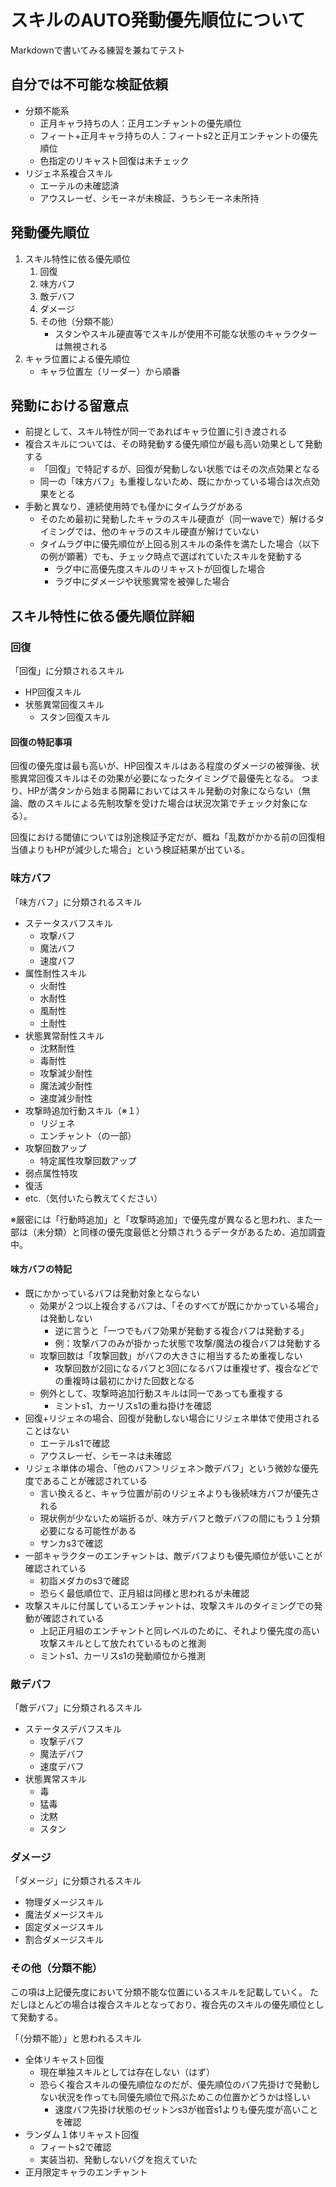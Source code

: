 # スキルのAUTO発動優先順位について
Markdownで書いてみる練習を兼ねてテスト

## 自分では不可能な検証依頼
- 分類不能系
    - 正月キャラ持ちの人：正月エンチャントの優先順位
    - フィート+正月キャラ持ちの人：フィートs2と正月エンチャントの優先順位
    - 色指定のリキャスト回復は未チェック
- リジェネ系複合スキル
    - エーテルの未確認済
    - アウスレーゼ、シモーネが未検証、うちシモーネ未所持

## 発動優先順位
1. スキル特性に依る優先順位
    1. 回復
    1. 味方バフ
    1. 敵デバフ
    1. ダメージ
    1. その他（分類不能）
        - スタンやスキル硬直等でスキルが使用不可能な状態のキャラクターは無視される
1. キャラ位置による優先順位
    - キャラ位置左（リーダー）から順番

## 発動における留意点
- 前提として、スキル特性が同一であればキャラ位置に引き渡される
- 複合スキルについては、その時発動する優先順位が最も高い効果として発動する
    - 「回復」で特記するが、回復が発動しない状態ではその次点効果となる
    - 同一の「味方バフ」も重複しないため、既にかかっている場合は次点効果をとる
- 手動と異なり、連続使用時でも僅かにタイムラグがある
    - そのため最初に発動したキャラのスキル硬直が（同一waveで）解けるタイミングでは、他のキャラのスキル硬直が解けていない
    - タイムラグ中に優先順位が上回る別スキルの条件を満たした場合（以下の例が顕著）でも、チェック時点で選ばれていたスキルを発動する
        - ラグ中に高優先度スキルのリキャストが回復した場合
        - ラグ中にダメージや状態異常を被弾した場合

## スキル特性に依る優先順位詳細

### 回復
「回復」に分類されるスキル
- HP回復スキル
- 状態異常回復スキル
    - スタン回復スキル

#### 回復の特記事項
回復の優先度は最も高いが、HP回復スキルはある程度のダメージの被弾後、状態異常回復スキルはその効果が必要になったタイミングで最優先となる。
つまり、HPが満タンから始まる開幕においてはスキル発動の対象にならない（無論、敵のスキルによる先制攻撃を受けた場合は状況次第でチェック対象になる）。

回復における閾値については別途検証予定だが、概ね「乱数がかかる前の回復相当値よりもHPが減少した場合」という検証結果が出ている。

### 味方バフ
「味方バフ」に分類されるスキル
- ステータスバフスキル
    - 攻撃バフ
    - 魔法バフ
    - 速度バフ
- 属性耐性スキル
    - 火耐性
    - 水耐性
    - 風耐性
    - 土耐性
- 状態異常耐性スキル
    - 沈黙耐性
    - 毒耐性
    - 攻撃減少耐性
    - 魔法減少耐性
    - 速度減少耐性
- 攻撃時追加行動スキル（※１）
    - リジェネ
    - エンチャント（の一部）
- 攻撃回数アップ
    - 特定属性攻撃回数アップ
- 弱点属性特攻
- 復活
- etc.（気付いたら教えてください）

※厳密には「行動時追加」と「攻撃時追加」で優先度が異なると思われ、また一部は（未分類）と同様の優先度最低と分類されうるデータがあるため、追加調査中。

#### 味方バフの特記
- 既にかかっているバフは発動対象とならない
    - 効果が２つ以上複合するバフは、「そのすべてが既にかかっている場合」は発動しない
        - 逆に言うと「一つでもバフ効果が発動する複合バフは発動する」
        - 例：攻撃バフのみが掛かった状態で攻撃/魔法の複合バフは発動する
    - 攻撃回数は「攻撃回数」がバフの大きさに相当するため重複しない
        - 攻撃回数が2回になるバフと3回になるバフは重複せず、複合などでの重複時は最初にかけた回数となる
    - 例外として、攻撃時追加行動スキルは同一であっても重複する
        - ミントs1、カーリスs1の重ね掛けを確認
- 回復+リジェネの場合、回復が発動しない場合にリジェネ単体で使用されることはない 
    - エーテルs1で確認
    - アウスレーゼ、シモーネは未確認
- リジェネ単体の場合、「他のバフ＞リジェネ＞敵デバフ」という微妙な優先度であることが確認されている
    - 言い換えると、キャラ位置が前のリジェネよりも後続味方バフが優先される
    - 現状例が少ないため端折るが、味方デバフと敵デバフの間にもう１分類必要になる可能性がある
    - サンカs3で確認
- 一部キャラクターのエンチャントは、敵デバフよりも優先順位が低いことが確認されている
    - 初詣メダカのs3で確認
    - 恐らく最低順位で、正月組は同様と思われるが未確認
- 攻撃スキルに付属しているエンチャントは、攻撃スキルのタイミングでの発動が確認されている
    - 上記正月組のエンチャントと同レベルのために、それより優先度の高い攻撃スキルとして放たれているものと推測
    - ミントs1、カーリスs1の発動順位から推測

### 敵デバフ
「敵デバフ」に分類されるスキル
- ステータスデバフスキル
    - 攻撃デバフ
    - 魔法デバフ
    - 速度デバフ
- 状態異常スキル
    - 毒
    - 猛毒
    - 沈黙
    - スタン

### ダメージ
「ダメージ」に分類されるスキル
- 物理ダメージスキル
- 魔法ダメージスキル
- 固定ダメージスキル
- 割合ダメージスキル

### その他（分類不能）
この項は上記優先度において分類不能な位置にいるスキルを記載していく。
ただしほとんどの場合は複合スキルとなっており、複合先のスキルの優先順位として発動する。

「（分類不能）」と思われるスキル
- 全体リキャスト回復
    - 現在単独スキルとしては存在しない（はず）
    - 恐らく複合スキルの優先順位なのだが、優先順位のバフ先掛けで発動しない状況を作っても同優先順位で飛ぶためこの位置かどうかは怪しい
        - 速度バフ先掛け状態のゼットンs3が枷音s1よりも優先度が高いことを確認
- ランダム１体リキャスト回復
    - フィートs2で確認
    - 実装当初、発動しないバグを抱えていた
- 正月限定キャラのエンチャント

